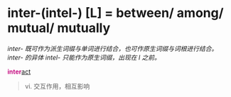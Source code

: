 # inter-(intel-) [L] = between/ among/ mutual/ mutually

*inter- 既可作为派生词缀与单词进行结合，也可作原生词缀与词根进行结合。inter- 的异体 intel- 只能作为原生词缀，出现在 l 之前。*

<b style="color: #C71585;">inter</b>[act](_act_.md)
> vi. 交互作用，相互影响
